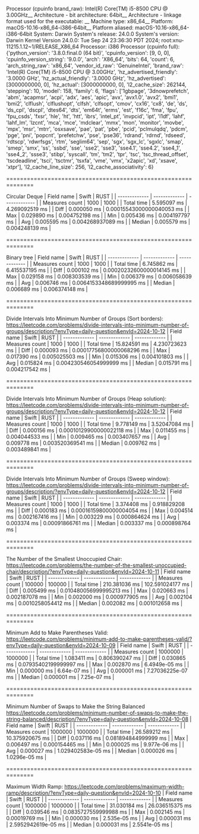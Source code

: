Processor (cpuinfo brand_raw): Intel(R) Core(TM) i5-8500 CPU @ 3.00GHz__
Architecture - bit architecture: 64bit__
Architecture - linkage format used for the executable: __
Machine type: x86_64__
Platform: macOS-10.16-x86_64-i386-64bit__
Platform aliased: macOS-10.16-x86_64-i386-64bit
System: Darwin
System's release: 24.0.0
System's version: Darwin Kernel Version 24.0.0: Tue Sep 24 23:36:30 PDT 2024; root:xnu-11215.1.12~1/RELEASE_X86_64
Processor: i386
Processor (cpuinfo full): {'python_version': '3.8.0.final.0 (64 bit)', 'cpuinfo_version': [9, 0, 0], 'cpuinfo_version_string': '9.0.0', 'arch': 'X86_64', 'bits': 64, 'count': 6, 'arch_string_raw': 'x86_64', 'vendor_id_raw': 'GenuineIntel', 'brand_raw': 'Intel(R) Core(TM) i5-8500 CPU @ 3.00GHz', 'hz_advertised_friendly': '3.0000 GHz', 'hz_actual_friendly': '3.0000 GHz', 'hz_advertised': [3000000000, 0], 'hz_actual': [3000000000, 0], 'l2_cache_size': 262144, 'stepping': 10, 'model': 158, 'family': 6, 'flags': ['1gbpage', '3dnowprefetch', 'abm', 'acapmsr', 'acpi', 'adx', 'aes', 'apic', 'avx', 'avx1.0', 'avx2', 'bmi1', 'bmi2', 'clflush', 'clflushopt', 'clfsh', 'clfsopt', 'cmov', 'cx16', 'cx8', 'de', 'ds', 'ds_cpl', 'dscpl', 'dtes64', 'dts', 'em64t', 'erms', 'est', 'f16c', 'fma', 'fpu', 'fpu_csds', 'fxsr', 'hle', 'ht', 'htt', 'ibrs', 'intel_pt', 'invpcid', 'ipt', 'l1df', 'lahf', 'lahf_lm', 'lzcnt', 'mca', 'mce', 'mdclear', 'mmx', 'mon', 'monitor', 'movbe', 'mpx', 'msr', 'mtrr', 'osxsave', 'pae', 'pat', 'pbe', 'pcid', 'pclmulqdq', 'pdcm', 'pge', 'pni', 'popcnt', 'prefetchw', 'pse', 'pse36', 'rdrand', 'rdrnd', 'rdseed', 'rdtscp', 'rdwrfsgs', 'rtm', 'seglim64', 'sep', 'sgx', 'sgx_lc', 'sgxlc', 'smap', 'smep', 'smx', 'ss', 'ssbd', 'sse', 'sse2', 'sse3', 'sse4.1', 'sse4.2', 'sse4_1', 'sse4_2', 'ssse3', 'stibp', 'syscall', 'tm', 'tm2', 'tpr', 'tsc', 'tsc_thread_offset', 'tscdeadline', 'tsci', 'tsctmr', 'tsxfa', 'vme', 'vmx', 'x2apic', 'xd', 'xsave', 'xtpr'], 'l2_cache_line_size': 256, 'l2_cache_associativity': 6}

==============================================================

Circular Deque
| Field name  | Swift          | RUST         |
| ------------- | ------------- | ------------- |
| Measures count      | 1000 | 1000 |
| Total time      | 5.595097 ms  | 4.269092519 ms  |
| Diff | 0.000050 ms  | 0.00015543000000040053 ms  |
| Max | 0.029890 ms  | 0.004752198 ms  |
| Min | 0.005436 ms  | 0.004197797 ms  |
| Avg | 0.005595 ms  | 0.004268937089 ms  |
| Median | 0.005579 ms  | 0.004248139 ms  |
    
==============================================================

Binary tree
| Field name  | Swift          | RUST         |
| ------------- | ------------- | ------------- |
| Measures count      | 1000 | 1000 |
| Total time      | 6.745862 ms  | 6.415537195 ms  |
| Diff | 0.000102 ms  | 0.00020232600000014145 ms  |
| Max | 0.029158 ms  | 0.008303539 ms  |
| Min | 0.006379 ms  | 0.006058639 ms  |
| Avg | 0.006746 ms  | 0.0064153348689999995 ms  |
| Median | 0.006689 ms  | 0.006374148 ms  |
    
==============================================================

Divide Intervals Into Minimum Number of Groups (Sort borders): https://leetcode.com/problems/divide-intervals-into-minimum-number-of-groups/description/?envType=daily-question&envId=2024-10-12
| Field name  | Swift          | RUST         |
| ------------- | ------------- | ------------- |
| Measures count      | 1000 | 1000 |
| Total time      | 15.824591 ms  | 4.230723623 ms  |
| Diff | 0.000093 ms  | 0.00017756800000068296 ms  |
| Max | 0.017390 ms  | 0.005025503 ms  |
| Min | 0.015306 ms  | 0.004101803 ms  |
| Avg | 0.015824 ms  | 0.004230546054999999 ms  |
| Median | 0.015791 ms  | 0.004217542 ms  |
    
==============================================================

Divide Intervals Into Minimum Number of Groups (Heap solution): https://leetcode.com/problems/divide-intervals-into-minimum-number-of-groups/description/?envType=daily-question&envId=2024-10-12
| Field name  | Swift          | RUST         |
| ------------- | ------------- | ------------- |
| Measures count      | 1000 | 1000 |
| Total time      | 9.778149 ms  | 3.52047084 ms  |
| Diff | 0.000156 ms  | 0.00010129900000022118 ms  |
| Max | 0.011455 ms  | 0.004044533 ms  |
| Min | 0.009465 ms  | 0.003407657 ms  |
| Avg | 0.009778 ms  | 0.003520369541 ms  |
| Median | 0.009762 ms  | 0.003489841 ms  |
    
==============================================================

Divide Intervals Into Minimum Number of Groups (Sweep window): https://leetcode.com/problems/divide-intervals-into-minimum-number-of-groups/description/?envType=daily-question&envId=2024-10-12
| Field name  | Swift          | RUST         |
| ------------- | ------------- | ------------- |
| Measures count      | 1000 | 1000 |
| Total time      | 3.374408 ms  | 0.918829208 ms  |
| Diff | 0.000183 ms  | 0.00016159800000004054 ms  |
| Max | 0.004514 ms  | 0.002167416 ms  |
| Min | 0.003229 ms  | 0.000864624 ms  |
| Avg | 0.003374 ms  | 0.00091866761 ms  |
| Median | 0.003337 ms  | 0.000898764 ms  |
    
==============================================================

The Number of the Smallest Unoccupied Chair: https://leetcode.com/problems/the-number-of-the-smallest-unoccupied-chair/description/?envType=daily-question&envId=2024-10-11
| Field name  | Swift          | RUST         |
| ------------- | ------------- | ------------- |
| Measures count      | 100000 | 100000 |
| Total time      | 210.381036 ms  | 102.591024177 ms  |
| Diff | 0.005499 ms  | 0.010480056999995213 ms  |
| Max | 0.020663 ms  | 0.002187078 ms  |
| Min | 0.002000 ms  | 0.000977905 ms  |
| Avg | 0.002104 ms  | 0.0010258054412 ms  |
| Median | 0.002082 ms  | 0.001012658 ms  |
    
==============================================================

Minimum Add to Make Parentheses Valid: https://leetcode.com/problems/minimum-add-to-make-parentheses-valid/?envType=daily-question&envId=2024-10-09
| Field name  | Swift          | RUST         |
| ------------- | ------------- | ------------- |
| Measures count      | 1000000 | 1000000 |
| Total time      | 1.083411 ms  | 0.806390247 ms  |
| Diff | 0.030865 ms  | 0.07935402199999997 ms  |
| Max | 0.002870 ms  | 6.4949e-05 ms  |
| Min | 0.000000 ms  | 6.64e-07 ms  |
| Avg | 0.000001 ms  | 7.27036225e-07 ms  |
| Median | 0.000001 ms  | 7.25e-07 ms  |
    
==============================================================

Minimum Number of Swaps to Make the String Balanced https://leetcode.com/problems/minimum-number-of-swaps-to-make-the-string-balanced/description/?envType=daily-question&envId=2024-10-08
| Field name  | Swift          | RUST         |
| ------------- | ------------- | ------------- |
| Measures count      | 1000000 | 1000000 |
| Total time      | 26.589212 ms  | 10.375920675 ms  |
| Diff | 0.037116 ms  | 0.081894844999999 ms  |
| Max | 0.006497 ms  | 0.000154465 ms  |
| Min | 0.000025 ms  | 9.977e-06 ms  |
| Avg | 0.000027 ms  | 1.029402583e-05 ms  |
| Median | 0.000026 ms  | 1.0296e-05 ms  |
    
==============================================================

Maximum Width Ramp: https://leetcode.com/problems/maximum-width-ramp/description/?envType=daily-question&envId=2024-10-10
| Field name  | Swift          | RUST         |
| ------------- | ------------- | ------------- |
| Measures count      | 1000000 | 1000000 |
| Total time      | 31.030184 ms  | 26.036515375 ms  |
| Diff | 0.039546 ms  | 0.0835727559999988 ms  |
| Max | 0.002145 ms  | 0.00019769 ms  |
| Min | 0.000030 ms  | 2.535e-05 ms  |
| Avg | 0.000031 ms  | 2.5952942619e-05 ms  |
| Median | 0.000031 ms  | 2.5541e-05 ms  |
    
